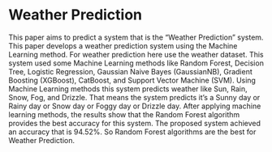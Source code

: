 # Weather Prediction

This paper aims to predict a system that is the “Weather Prediction” system. This paper develops a weather prediction system using the Machine Learning method. For weather prediction here use the weather dataset. This system used some Machine Learning methods like Random Forest, Decision Tree, Logistic Regression, Gaussian Naive Bayes (GaussianNB), Gradient Boosting (XGBoost), CatBoost, and Support Vector Machine (SVM). Using Machine Learning methods this system predicts weather like Sun, Rain, Snow, Fog, and Drizzle. That means the system predicts it’s a Sunny day or Rainy day or Snow day or Foggy day or Drizzle day. After applying machine learning methods, the results show that the Random Forest algorithm provides the best accuracy for this system. The proposed system achieved an accuracy that is 94.52%. So Random Forest algorithms are the best for Weather Prediction.
